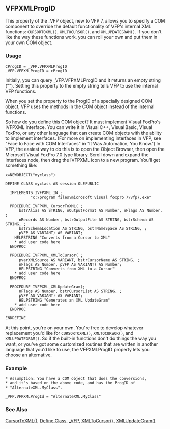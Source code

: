 ## VFPXMLProgID

This property of the _VFP object, new to VFP 7, allows you to specify a COM component to override the default functionality of VFP's internal XML functions: `CURSORTOXML()`, `XMLTOCURSOR()`, and `XMLUPDATEGRAM()`. If you don't like the way these functions work, you can roll your own and put them in your own COM object.

### Usage

```foxpro
CProgID = _VFP.VFPXMLProgID
_VFP.VFPXMLProgID = cProgID
```

Initially, you can query _VFP.VFPXMLProgID and it returns an empty string (""). Setting this property to the empty string tells VFP to use the internal VFP functions.

When you set the property to the ProgID of a specially designed COM object, VFP uses the methods in the COM object instead of the internal functions.

So how do you define this COM object? It must implement Visual FoxPro's IVFPXML interface. You can write it in Visual C++, Visual Basic, Visual FoxPro, or any other language that can create COM objects with the ability to implement interfaces. (For more on implementing interfaces in VFP, see "Face to Face with COM Interfaces" in "It Was Automation, You Know.") In VFP, the easiest way to do this is to open the Object Browser, then open the Microsoft Visual FoxPro 7.0 type library. Scroll down and expand the Interfaces node, then drag the IVFPXML icon to a new program. You'll get something like:

```foxpro
x=NEWOBJECT("myclass")
 
DEFINE CLASS myclass AS session OLEPUBLIC
 
  IMPLEMENTS IVFPXML IN ;
           "c:\program files\microsoft visual foxpro 7\vfp7.exe"
 
  PROCEDURE IVFPXML_CursorToXML( ;
      bstrAlias AS STRING, nOutputFormat AS Number, nFlags AS Number, ; 
      nRecords AS Number, bstrOutputFile AS STRING, bstrSchema AS STRING, ;
      bstrSchemaLocation AS STRING, bstrNameSpace AS STRING, ;
      pVFP AS VARIANT) AS VARIANT;
    HELPSTRING "Converts from a Cursor to XML"
    * add user code here
  ENDPROC
 
  PROCEDURE IVFPXML_XMLToCursor( ;
      pvarXMLSource AS VARIANT, bstrCursorName AS STRING, ;
      nFlags AS Number, pVFP AS VARIANT) AS Number;
      HELPSTRING "Converts from XML to a Cursor"
    * add user code here
  ENDPROC
 
  PROCEDURE IVFPXML_XMLUpdateGram(;
      nFlags AS Number, bstrCursorList AS STRING, ;
      pVFP AS VARIANT) AS VARIANT;
      HELPSTRING "Generates an XML UpdateGram"
    * add user code here
  ENDPROC
 
ENDDEFINE
```
At this point, you're on your own. You're free to develop whatever replacement you'd like for `CURSORTOXML()`, `XMLTOCURSOR()`, and `XMLUPDATEGRAM()`. So if the built-in functions don't do things the way you want, or you've got some customized routines that are written in another language that you'd like to use, the VFPXMLProgID property lets you choose an alternative.

### Example

```foxpro
* Assumption: You have a COM object that does the conversions,
* and it's based on the above code, and has the ProgID of
* "AlternateXML.MyClass".

_VFP.VFPXMLProgId = "AlternateXML.MyClass"
```
### See Also

[CursorToXML()](s4g863.md), [Define Class](s4g351.md), [_VFP](s4g683.md), [XMLToCursor()](s4g863.md), [XMLUpdateGram()](s4g877.md)